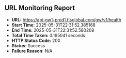 ## URL Monitoring Report

- **URL:** https://api-gw1-prod1.fisglobal.com/gw/v1/health
- **Start Time:** 2025-05-31T22:31:52.385168
- **End Time:** 2025-05-31T22:31:52.580209
- **Total Time Taken:** 0.195041 seconds
- **HTTP Status Code:** 200
- **Status:** Success
- **Failure Reason:** N/A
